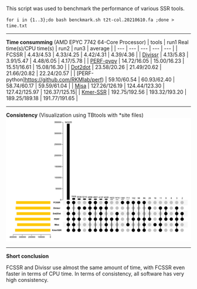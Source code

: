 This script was used to benchmark the performance of various SSR tools.
```
for i in {1..3};do bash benckmark.sh t2t-col.20210610.fa ;done > time.txt
```
***
**Time consumming** (AMD EPYC 7742 64-Core Processor)
| tools | run1 Real time(s)/CPU time(s) | run2 | run3 | average | 
| --- | --- | --- | --- | --- |
| FCSSR | 4.43/4.53 | 4.33/4.25 | 4.42/4.31 | 4.39/4.36 |
| [Divissr](https://github.com/avvaruakshay/divissr) | 4.13/5.83 | 3.91/5.47 | 4.48/6.05 | 4.17/5.78 |
| [PERF-pypy](https://github.com/RKMlab/perf) | 14.72/16.05 | 15.00/16.23 | 15.51/16.61 | 15.08/16.30 |
| [Dot2dot](https://github.com/Gege7177/Dot2dot) | 23.58/20.26 | 21.49/20.62 | 21.66/20.82 | 22.24/20.57 |
| [PERF-python]https://github.com/RKMlab/perf) | 59.10/60.54 | 60.93/62.40 | 58.74/60.17 | 59.59/61.04 |
| [Misa](https://webblast.ipk-gatersleben.de/misa) | 127.26/126.19 | 124.44/123.30 | 127.42/125.97 | 126.37/125.15|
| [Kmer-SSR](https://github.com/ridgelab/Kmer-SSR) | 192.75/192.56 | 193.32/193.20 | 189.25/189.18 | 191.77/191.65 |
***
**Consistency** (Visualization using TBtools with *site files)
![image](https://github.com/Wenfei-Xian/FCSSR/blob/main/benchmark/Perfect/perfect-ssr.png)
***
**Short conclusion**

FCSSR and Divissr use almost the same amount of time, with FCSSR even faster in terms of CPU time. In terms of consistency, all software has very high consistency.
